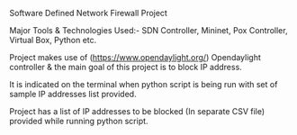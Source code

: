 Software Defined Network Firewall Project 

Major Tools & Technologies Used:- SDN Controller, Mininet, Pox Controller, Virtual Box, Python etc.

Project makes use of (https://www.opendaylight.org/) Opendaylight controller & the main goal of this project is to block IP address.

It is indicated on the terminal when python script is being run with set of sample IP addresses list provided.

Project has a list of IP addresses to be blocked (In separate CSV file) provided while running python script.
